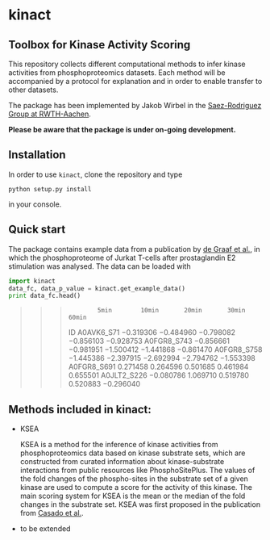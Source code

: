 # kinact
## Toolbox for Kinase Activity Scoring

This repository collects different computational methods to infer kinase activities from phosphoproteomics datasets. Each method will be accompanied by a protocol for explanation and in order to enable transfer to other datasets.

The package has been implemented by Jakob Wirbel in the [Saez-Rodriguez Group at RWTH-Aachen](http://www.combine.rwth-aachen.de/).

**Please be aware that the package is under on-going development.**

## Installation

In order to use `kinact`, clone the repository and type

```
python setup.py install
```
in your console.

## Quick start

The package contains example data from a publication by [de Graaf et al.](http://europepmc.org/abstract/MED/24850871), in which the phosphoproteome of Jurkat T-cells after prostaglandin E2 stimulation was analysed. The data can be loaded with
```python
import kinact
data_fc, data_p_value = kinact.get_example_data()
print data_fc.head()
```
>>>				5min		10min		20min		30min		60min
>>>	ID
>>>	A0AVK6_S71	−0.319306	−0.484960	−0.798082	−0.856103	−0.928753 
>>>	A0FGR8_S743	−0.856661	−0.981951	−1.500412	−1.441868	−0.861470 
>>>	A0FGR8_S758	−1.445386	−2.397915	−2.692994	−2.794762	−1.553398
>>>	A0FGR8_S691	0.271458	0.264596	0.501685	0.461984	0.655501 
>>>	A0JLT2_S226	−0.080786	1.069710	0.519780	0.520883	−0.296040


## Methods included in kinact:

+ KSEA

   KSEA is a method for the inference of kinase activities from phosphoproteomics data based on kinase substrate sets, which are constructed from curated information about kinase-substrate interactions from public resources like PhosphoSitePlus. The values of the fold changes of the phospho-sites in the substrate set of a given kinase are used to compute a score for the activity of this kinase. The main scoring system for KSEA is the mean or the median of the fold changes in the substrate set. KSEA was first proposed in the publication from [Casado et al.](http://europepmc.org/abstract/MED/23532336).

+ to be extended
